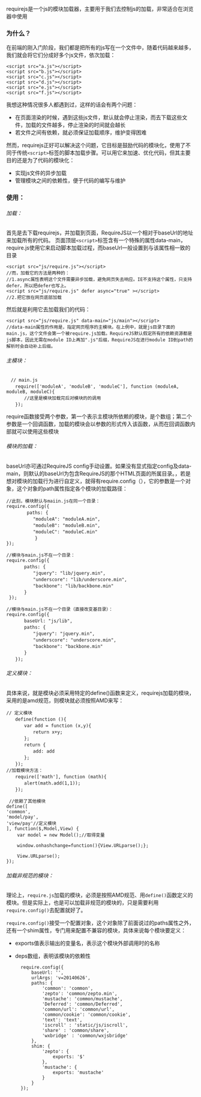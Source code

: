 requirejs是一个js的模块加载器，主要用于我们去控制js的加载，非常适合在浏览器中使用

### 为什么？

在前端的刚入门阶段，我们都是把所有的js写在一个文件中，随着代码越来越多，我们就会将它们分成好多个js文件，依次加载：

    <script src="a.js"></script>
	<script src="b.js"></script>
	<script src="c.js"></script>
	<script src="d.js"></script>
	<script src="e.js"></script>
	<script src="f.js"></script>

我想这种情况很多人都遇到过，这样的话会有两个问题：

- 在页面渲染的时候，遇到这些js文件，默认就会停止渲染，而去下载这些文件，加载的文件越多，停止渲染的时间就会越长
- 若文件之间有依赖，就必须保证加载顺序，维护变得困难

然而，requirejs正好可以解决这个问题，它目标是鼓励代码的模块化，使用了不同于传统`<script>`标签的脚本加载步骤。可以用它来加速、优化代码，但其主要目的还是为了代码的模块化：

- 实现js文件的异步加载
- 管理模块之间的依赖性，便于代码的编写与维护

### 使用：

###### 加载：

首先是去下载requirejs，并加载到页面，RequireJS以一个相对于baseUrl的地址来加载所有的代码。 页面顶层`<script>`标签含有一个特殊的属性data-main，require.js使用它来启动脚本加载过程，而baseUrl一般设置到与该属性相一致的目录

    <script src="js/require.js"></script>
    //而，加载它的方法是两种的：
    //1.async属性表明这个文件需要异步加载，避免网页失去响应。IE不支持这个属性，只支持defer，所以把defer也写上。
    <script src="js/require.js" defer async="true" ></script>
    //2.把它放在网页底部加载

然后就是利用它去加载我们的代码：

    <script src="js/require.js" data-main="js/main"></script>
    //data-main属性的作用是，指定网页程序的主模块。在上例中，就是js目录下面的main.js，这个文件会第一个被require.js加载。RequireJS默认假定所有的依赖资源都是js脚本，因此无需在module ID上再加".js"后缀，RequireJS在进行module ID到path的解析时会自动补上后缀。

###### 主模块：

    　// main.js
	　　require(['moduleA', 'moduleB', 'moduleC'], function (moduleA, moduleB, moduleC){
	　　　　//这里是模块加载完后对模块的的调用
	　　});

require函数接受两个参数，第一个表示主模块所依赖的模块，是个数组；第二个参数是一个回调函数，加载的模块会以参数的形式传入该函数，从而在回调函数内部就可以使用这些模块

###### 模块的加载：

baseUrl亦可通过RequireJS config手动设置。如果没有显式指定config及data-main，则默认的baseUrl为包含RequireJS的那个HTML页面的所属目录。，若是想对模块的加载行为进行自定义，就得有require.config（），它的参数是一个对象，这个对象的path属性指定各个模块的加载路径：

    //此刻，模块默认与maiin.js在同一个目录：
    require.config({
	　　　	　paths: {
	　　　　　　"moduleA": "moduleA.min",
	　　　　　　"moduleB": "moduleB.min",
	　　　　　　"moduleC": "moduleC.min"
		　　　　}
    });
    
    //模块与main.js不在一个目录：
    require.config({
	　　　　paths: {
	　　　　　　"jquery": "lib/jquery.min",
	　　　　　　"underscore": "lib/underscore.min",
	　　　　　　"backbone": "lib/backbone.min"
	　　　　}
	 });
    
    //模块与main.js不在一个目录（直接改变基目录）：    
    require.config({
	　　　　baseUrl: "js/lib",
	　　　　paths: {
	　　　　　　"jquery": "jquery.min",
	　　　　　　"underscore": "underscore.min",
	　　　　　　"backbone": "backbone.min"
	　　　　}
	　　});

###### 定义模块：

具体来说，就是模块必须采用特定的define()函数来定义，requirejs加载的模块，采用的是amd规范，则模块就必须按照AMD来写：

	// 定义模块
	　　define(function (){
	　　　　var add = function (x,y){
	　　　　　　return x+y;
	　　　　};
	　　　　return {
	　　　　　　add: add
	　　　　};
	　　});
	//加载模块方法：
	　　require(['math'], function (math){
	　　　　alert(math.add(1,1));
	　　});

     //依赖了其他模块
    define([
	'common',
	'model/pay',
	'view/pay'//定义模块
	], function($,Model,View) {
		var model = new Model();//取得变量
		
		window.onhashchange=function(){View.URLparse();};
	
		View.URLparse();
	});

###### 加载非规范的模块：

理论上，`require.js`加载的模块，必须是按照AMD规范、用`define()`函数定义的模块。但是实际上，也是可以加载非规范的模块的，只是需要利用`require.config()`去配置就好了。

`require.config()`接受一个配置对象，这个对象除了前面说过的paths属性之外，还有一个shim属性，专门用来配置不兼容的模块，具体来说每个模块要定义：

- exports值表示输出的变量名，表示这个模块外部调用时的名称
- deps数组，表明该模块的依赖性

		require.config({
			baseUrl: '',
			urlArgs: 'v=20140626',
			paths: {
				'common': 'common',
				'zepto': 'common/zepto.min',
				'mustache': 'common/mustache',
				'Deferred': 'common/Deferred',
				'common/url': 'common/url',
				'common/cookie': 'common/cookie',
				'text': 'text',
				'iscroll' : 'static/js/iscroll',
				'share' : 'common/share',
				'wxbridge' : 'common/wxjsbridge'
			},
			shim: {                    
				'zepto': {
					exports: '$'
				},
				'mustache': {
					exports: 'mustache'
				}
			}
		});
